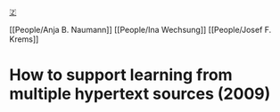 [🇿](zotero://select/library/items/WAWXM9X4)

[[People/Anja B. Naumann]] [[People/Ina Wechsung]] [[People/Josef F. Krems]] 
# How to support learning from multiple hypertext sources (2009)

